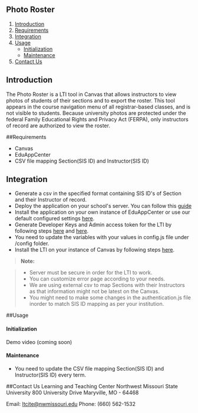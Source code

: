 
Photo Roster
-------------

1. [Introduction](#introduction)
2. [Requirements](#requirements)
3. [Integration](#integration)
4. [Usage](#usage)
   - [Initialization](#initialization)
   - [Maintenance](#maintenance)
5. [Contact Us](#contact-us)

## Introduction

The Photo Roster is a LTI tool in Canvas that allows instructors to view photos of students of their sections and to export the roster. This tool appears in the course navigation menu of all registrar-based classes, and is not visible to students. Because university photos are protected under the federal Family Educational Rights and Privacy Act (FERPA), only instructors of record are authorized to view the roster. 

##Requirements
- Canvas
- EduAppCenter
- CSV file mapping Section(SIS ID) and Instructor(SIS ID)
## Integration
- Generate a csv in the specified format containing SIS ID's of Section and their Instructor of record.
- Deploy the application on your school's server. You can follow this [guide][2]
- Install the application on your own instance of EduAppCenter or use our default configured settings [here][3]. 
- Generate Developer Keys and Admin access token for the LTI by following steps [here][4] and [here][5].
- You need to update the variables with your values in config.js file under /config folder.
- Install the LTI on your instance of Canvas by following steps [here][6].

> **Note:**

> - Server must be secure in order for the LTI to work.
> - You can customize error page according to your needs.
> - We are using external csv to map Sections with their Instructors as that information might not be latest on the Canvas.
> - You might need to make some changes in the authentication.js file inorder to match SIS ID mapping as per your institution.

##Usage
#### Initialization
Demo video (coming soon)
#### Maintenance
- You need to update the CSV file mapping Section(SIS ID) and Instructor(SIS ID) every term.


##Contact Us
Learning and Teaching Center
Northwest Missouri State University
800 University Drive
Maryville, MO - 64468

Email: [ltcite@nwmissouri.edu](ltcite@nwmissouri.edu)
Phone: (660) 562-1532

[1]: https://canvas.instructure.com/
[2]: https://www.digitalocean.com/community/tutorials/how-to-set-up-a-node-js-application-for-production-on-ubuntu-16-04
[3]: http://eduappcenter.com/
[4]: https://community.canvaslms.com/docs/DOC-10864-4214441833
[5]: https://community.canvaslms.com/docs/DOC-10806-4214724194
[6]: https://community.canvaslms.com/docs/DOC-10756-421474559
